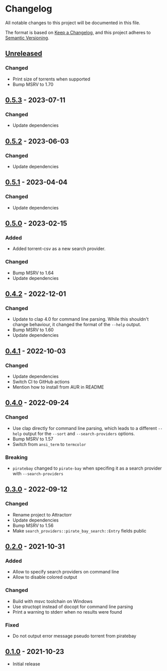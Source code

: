 # Changelog
All notable changes to this project will be documented in this file.

The format is based on [Keep a Changelog](https://keepachangelog.com/en/1.0.0/),
and this project adheres to [Semantic Versioning](https://semver.org/spec/v2.0.0.html).

## [Unreleased]

### Changed

 * Print size of torrents when supported
 * Bump MSRV to 1.70

## [0.5.3] - 2023-07-11

### Changed

 * Update dependencies

## [0.5.2] - 2023-06-03

### Changed

 * Update dependencies

## [0.5.1] - 2023-04-04

### Changed

 * Update dependencies

## [0.5.0] - 2023-02-15

### Added

 * Added torrent-csv as a new search provider.

### Changed

 * Bump MSRV to 1.64
 * Update dependencies

## [0.4.2] - 2022-12-01

### Changed

 * Update to clap 4.0 for command line parsing. While this shouldn't change
   behaviour, it changed the format of the `--help` output.
 * Bump MSRV to 1.60
 * Update dependencies

## [0.4.1] - 2022-10-03

### Changed

 * Update dependencies
 * Switch CI to GitHub actions
 * Mention how to install from AUR in README

## [0.4.0] - 2022-09-24

### Changed

 * Use clap directly for command line parsing, which leads to a different
   `--help` output for the `--sort` and `--search-providers` options.
 * Bump MSRV to 1.57
 * Switch from `ansi_term` to `termcolor`

### Breaking

 * `piratebay` changed to `pirate-bay` when specifing it as a search provider
   with `--search-providers` 

## [0.3.0] - 2022-09-12

### Changed

 * Rename project to Attractorr
 * Update dependencies
 * Bump MSRV to 1.56
 * Make `search_providers::pirate_bay_search::Entry` fields public

## [0.2.0] - 2021-10-31

### Added 

 * Allow to specify search providers on command line
 * Allow to disable colored output

### Changed

 * Build with msvc toolchain on Windows
 * Use structopt instead of docopt for command line parsing
 * Print a warning to stderr when no results were found

### Fixed

 * Do not output error message pseudo torrent from piratebay

## [0.1.0] - 2021-10-23

 * Initial release


[Unreleased]: https://github.com/rnestler/attractorr/compare/v0.5.3...HEAD
[0.5.3]: https://github.com/rnestler/attractorr/compare/v0.5.2...v0.5.3
[0.5.2]: https://github.com/rnestler/attractorr/compare/v0.5.1...v0.5.2
[0.5.1]: https://github.com/rnestler/attractorr/compare/v0.5.0...v0.5.1
[0.5.0]: https://github.com/rnestler/attractorr/compare/v0.4.2...v0.5.0
[0.4.2]: https://github.com/rnestler/attractorr/compare/v0.4.1...v0.4.2
[0.4.1]: https://github.com/rnestler/attractorr/compare/v0.4.0...v0.4.1
[0.4.0]: https://github.com/rnestler/attractorr/compare/v0.3.0...v0.4.0
[0.3.0]: https://github.com/rnestler/attractorr/compare/v0.2.0...v0.3.0
[0.2.0]: https://github.com/rnestler/attractorr/compare/v0.1.0...v0.2.0
[0.1.0]: https://github.com/rnestler/attractorr/releases/tag/v0.1.0
